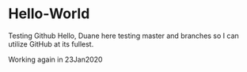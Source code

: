 # Hello-World
Testing Github
Hello, Duane here testing master and branches so I can utilize GitHub at its fullest.

Working again in 23Jan2020
